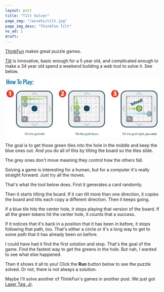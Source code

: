```yaml
---
layout: post
title: "Tilt Solver"
page_img: "/assets/tilt.jpg"
page_img_desc: "ThinkFun Tilt"
no_ad: 1
draft: 
---
```


<a href="http://www.thinkfun.com">ThinkFun</a> makes great puzzle games.

<a href="www.amazon.com/Think-Fun-1001-ThinkFun-Tilt/dp/B004INGVJ4/ref=sr_1_2?tag=dankuck-20">Tilt</a> is innovative, basic enough for a 5 year old, and complicated enough to make a 34 year old spend a weekend building a web tool to solve it. See below.

<div class="illustration">
    <img src="/assets/tilt-example.jpg" />
</div>

The goal is to get those green tiles into the hole in the middle and keep the blue ones out. And you do all of this by tilting the board so the tiles slide.

The grey ones don't move meaning they control how the others fall.

Solving a game is interesting for a human, but for a computer it's really straight forward. Just try all the moves.

That's what the tool below does. First it generates a card randomly.

Then it starts tilting the board. If it can tilt more than one direction, it copies the board and tilts each copy a different direction. Then it keeps going.

If a blue tile hits the center hole, it stops playing that version of the board. If all the green tokens hit the center hole, it counts that a success.

If it notices that it's back in a position that it has been in before, it stops following that path, too. That's either a circle or it's a long way to get to some path that it has already been on before.

I could have had it find the first solution and stop. That's the goal of the game. Find the fastest way to get the greens in the hole. But nah, I wanted to see what else happened.

Then it shows it all to you! Click the <b>Run</b> button below to see the puzzle solved. Or not, there is not always a solution.

Maybe I'll solve another of ThinkFun's games in another post. We just got <a href="www.amazon.com/Laser-Maze-Junior-Board-Game/dp/B00T5UZ9KC/ref=sr_1_1?tag=dankuck-20">Laser Tag, Jr</a>.

<script src="https://vuejs.org/js/vue.js"></script>

<div id="tilt-maker" style="clear: both">
  <tilt></tilt>
</div>

<script type="text/javascript" src="/TiltMaker/app.js"></script>
